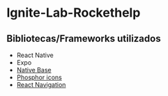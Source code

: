 # Ignite-Lab-Rockethelp

## Bibliotecas/Frameworks utilizados
- React Native
- Expo
- [Native Base](https://nativebase.io/)
- [Phosphor icons](https://phosphoricons.com/)
- [React Navigation](https://reactnavigation.org/)
